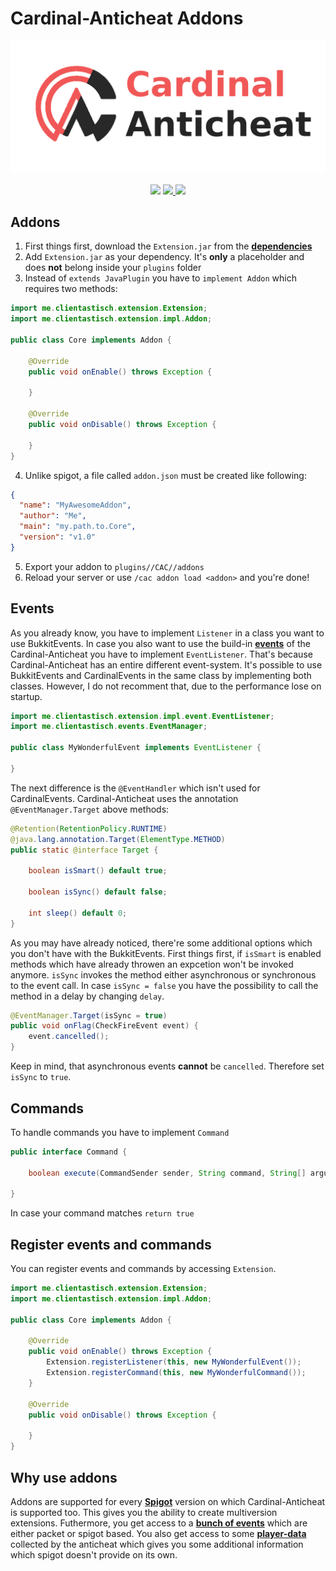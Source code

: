 
# Cardinal-Anticheat Addons

<div align="center">
    <img src="images/banner.png" />
</div>

<br />

<div align="center">
    <img
        src="https://img.shields.io/badge/Written%20in-java-%23EF4041?style=for-the-badge"
        height="30"
    />
    <a href="https://go.lukasl.dev/cacdiscord">
        <img 
            src="https://img.shields.io/discord/647922123192533022?color=212121&label=Discord&logo=discord&logoColor=212121&style=for-the-badge"
            height="30"
        />
    </a>
    <a href="https://clientastisch.github.io/viro/documentation" target="_blank">
        <img
            src="https://img.shields.io/badge/javadoc-reference-5272B4.svg?style=for-the-badge"
            height="30"
        />
    </a>
</div>

## Addons

1. First things first, download the `Extension.jar` from the  [**dependencies**](https://github.com/Clientastisch/Cardinal-Anticheat/tree/master/dependencies)
2. Add `Extension.jar` as your dependency. It's **only** a placeholder and does **not** belong inside your `plugins` folder
3. Instead of `extends JavaPlugin` you have to `implement Addon` which requires two methods:

```java
import me.clientastisch.extension.Extension;
import me.clientastisch.extension.impl.Addon;

public class Core implements Addon {

    @Override
    public void onEnable() throws Exception {

    }

    @Override
    public void onDisable() throws Exception {

    }
}
```

4. Unlike spigot, a file called `addon.json` must be created like following:

```json
{
  "name": "MyAwesomeAddon",
  "author": "Me",
  "main": "my.path.to.Core",
  "version": "v1.0"
}
```

5. Export your addon to `plugins//CAC//addons`
6. Reload your server or use `/cac addon load <addon>` and you're done!

## Events

As you already know, you have to implement `Listener` in a class you want to use BukkitEvents. In case you also want to use the build-in [**events**](http://cac.dodo1213.de/doc/me/clientastisch/events/event/Event.html) of the Cardinal-Anticheat you have to implement `EventListener`. That's because Cardinal-Anticheat has an entire different event-system. It's possible to use BukkitEvents and CardinalEvents in the same class by implementing both classes. However, I do not recomment that, due to the performance lose on startup.

```java
import me.clientastisch.extension.impl.event.EventListener;
import me.clientastisch.events.EventManager;

public class MyWonderfulEvent implements EventListener {

}
```

The next difference is the `@EventHandler` which isn't used for CardinalEvents. Cardinal-Anticheat uses the annotation `@EventManager.Target` above methods:

```java
@Retention(RetentionPolicy.RUNTIME)
@java.lang.annotation.Target(ElementType.METHOD)
public static @interface Target {

    boolean isSmart() default true;

    boolean isSync() default false;

    int sleep() default 0;
}
```

As you may have already noticed, there're some additional options which you don't have with the BukkitEvents.
First things first, if `isSmart` is enabled methods which have already throwen an expcetion won't be invoked anymore. `isSync` invokes the method either asynchronous or synchronous to the event call. In case `isSync = false` you have the possibility to call the method in a delay by changing `delay`.

```java
@EventManager.Target(isSync = true)
public void onFlag(CheckFireEvent event) {
    event.cancelled();
}
```

Keep in mind, that asynchronous events **cannot** be `cancelled`. Therefore set `isSync` to `true`.

## Commands

To handle commands you have to implement `Command`

```java
public interface Command {

    boolean execute(CommandSender sender, String command, String[] arguments, String raw);

}
```

In case your command matches `return true`



## Register events and commands

You can register events and commands by accessing `Extension`.

```java
import me.clientastisch.extension.Extension;
import me.clientastisch.extension.impl.Addon;

public class Core implements Addon {

    @Override
    public void onEnable() throws Exception {
        Extension.registerListener(this, new MyWonderfulEvent());
        Extension.registerCommand(this, new MyWonderfulCommand());
    }

    @Override
    public void onDisable() throws Exception {

    }
}
```

## Why use addons

Addons are supported for every [**Spigot**](https://github.com/SpigotMC) version on which Cardinal-Anticheat is supported too. This gives you the ability to create multiversion extensions. Futhermore, you get access to a [**bunch of events**](http://cac.dodo1213.de/doc/allclasses-noframe.html) which are either packet or spigot based. You also get access to some [**player-data**](http://cac.dodo1213.de/doc/me/clientastisch/controller/PlayerController.html) collected by the anticheat which gives you some additional information which spigot doesn't provide on its own.